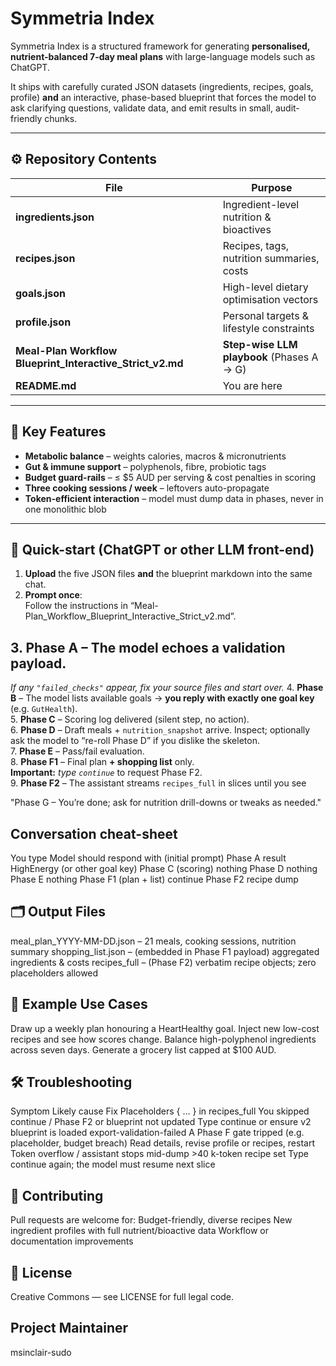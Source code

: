 # Symmetria Index

Symmetria Index is a structured framework for generating **personalised, nutrient-balanced 7-day meal plans** with large-language models such as ChatGPT.

It ships with carefully curated JSON datasets (ingredients, recipes, goals, profile) **and** an interactive, phase-based blueprint that forces the model to ask clarifying questions, validate data, and emit results in small, audit-friendly chunks.

---

## ⚙️ Repository Contents

| File | Purpose |
|------|---------|
| **ingredients.json** | Ingredient-level nutrition & bioactives |
| **recipes.json** | Recipes, tags, nutrition summaries, costs |
| **goals.json** | High-level dietary optimisation vectors |
| **profile.json** | Personal targets & lifestyle constraints |
| **Meal-Plan Workflow Blueprint_Interactive_Strict_v2.md** | **Step-wise LLM playbook** (Phases A → G) |
| **README.md** | You are here |

---

## 🌟 Key Features

* **Metabolic balance** – weights calories, macros & micronutrients  
* **Gut & immune support** – polyphenols, fibre, probiotic tags  
* **Budget guard-rails** – ≤ $5 AUD per serving & cost penalties in scoring  
* **Three cooking sessions / week** – leftovers auto-propagate  
* **Token-efficient interaction** – model must dump data in phases, never in one monolithic blob

---

## 🚀 Quick-start (ChatGPT or other LLM front-end)

1. **Upload** the five JSON files **and** the blueprint markdown into the same chat.  
2. **Prompt once**:  
Follow the instructions in “Meal-Plan_Workflow_Blueprint_Interactive_Strict_v2.md”.


## 3. **Phase A** – The model echoes a validation payload.  
*If any `"failed_checks"` appear, fix your source files and start over.*
4. **Phase B** – The model lists available goals → **you reply with exactly one goal key** (e.g. `GutHealth`).  
5. **Phase C** – Scoring log delivered (silent step, no action).  
6. **Phase D** – Draft meals + `nutrition_snapshot` arrive. Inspect; optionally ask the model to “re-roll Phase D” if you dislike the skeleton.  
7. **Phase E** – Pass/fail evaluation.  
8. **Phase F1** – Final plan **+ shopping list** only.  
**Important:** *type `continue`* to request Phase F2.  
9. **Phase F2** – The assistant streams `recipes_full` in slices until you see  

"Phase G – You’re done; ask for nutrition drill-downs or tweaks as needed."

## Conversation cheat-sheet
You type	Model should respond with
(initial prompt)	Phase A result
HighEnergy (or other goal key)	Phase C (scoring)
nothing	Phase D
nothing	Phase E
nothing	Phase F1 (plan + list)
continue	Phase F2 recipe dump

## 🗂 Output Files
meal_plan_YYYY-MM-DD.json – 21 meals, cooking sessions, nutrition summary
shopping_list.json – (embedded in Phase F1 payload) aggregated ingredients & costs
recipes_full – (Phase F2) verbatim recipe objects; zero placeholders allowed

## 🔬 Example Use Cases
Draw up a weekly plan honouring a HeartHealthy goal.
Inject new low-cost recipes and see how scores change.
Balance high-polyphenol ingredients across seven days.
Generate a grocery list capped at $100 AUD.

## 🛠 Troubleshooting
Symptom	Likely cause	Fix
Placeholders { … } in recipes_full	You skipped continue / Phase F2 or blueprint not updated	Type continue or ensure v2 blueprint is loaded
export-validation-failed	A Phase F gate tripped (e.g. placeholder, budget breach)	Read details, revise profile or recipes, restart
Token overflow / assistant stops mid-dump	>40 k-token recipe set	Type continue again; the model must resume next slice

## 🤝 Contributing
Pull requests are welcome for:
Budget-friendly, diverse recipes
New ingredient profiles with full nutrient/bioactive data
Workflow or documentation improvements

## 📜 License
Creative Commons — see LICENSE for full legal code.

## Project Maintainer
msinclair-sudo
